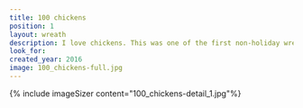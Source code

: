 ```yaml
---
title: 100 chickens
position: 1
layout: wreath
description: I love chickens. This was one of the first non-holiday wreaths I made.
look_for: 
created_year: 2016
image: 100_chickens-full.jpg
---
```


{% include imageSizer content="100_chickens-detail_1.jpg"%}
